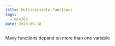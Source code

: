 ```yaml
---
title: Multivariable Functions
tags:
  - mte203
date: 2023-09-18
---
```

Many functions depend on more than one variable 